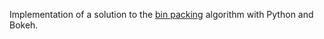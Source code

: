 Implementation of a solution to the [bin packing](https://en.wikipedia.org/wiki/Bin_packing_problem) algorithm with Python and Bokeh. 